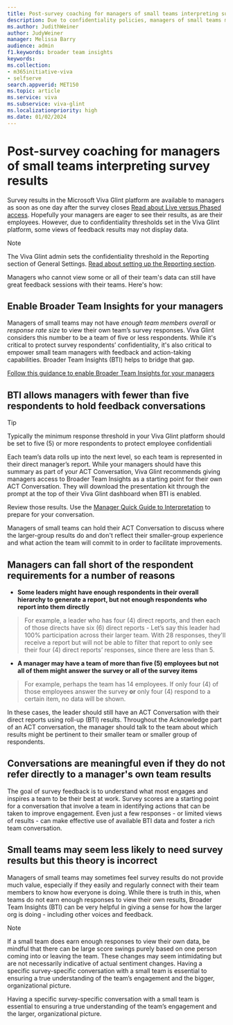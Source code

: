 ```yaml
---
title: Post-survey coaching for managers of small teams interpreting survey results
description: Due to confidentiality policies, managers of small teams may not see survey reports directly from their own team. Empower these managers with Broader Team Insights so all managers and employees can benefit from survey feedback.
ms.author: JudithWeiner
author: JudyWeiner
manager: Melissa Barry
audience: admin
f1.keywords: broader team insights
keywords: 
ms.collection:  
- m365initiative-viva
- selfserve 
search.appverid: MET150 
ms.topic: article
ms.service: viva
ms.subservice: viva-glint
ms.localizationpriority: high
ms.date: 01/02/2024
---
```


# Post-survey coaching for managers of small teams interpreting survey results

Survey results in the Microsoft Viva Glint platform are available to managers as soon as one day after the survey closes [Read about Live versus Phased access](/../../viva/glint/setup/live-versus-phased-access). Hopefully your managers are eager to see their results, as are their employees. However, due to confidentiality thresholds set in the Viva Glint platform, some views of feedback results may not display data. 

> [!NOTE]
> The Viva Glint admin sets the confidentiality threshold in the Reporting section of General Settings. [Read about setting up the Reporting section](/../../viva/glint/setup/manage-general-settings).

Managers who cannot view some or all of their team's data can still have great feedback sessions with their teams. Here's how: 

## Enable Broader Team Insights for your managers 

Managers of small teams may not have *enough team members overall* or *response rate size* to view their own team’s survey responses. Viva Glint considers this number to be a team of five or less respondents. While it's critical to protect survey respondents’ confidentiality, it's also critical to empower small team managers with feedback and action-taking capabilities. Broader Team Insights (BTI) helps to bridge that gap.

[Follow this guidance to enable Broader Team Insights for your managers](https://go.microsoft.com/fwlink/?linkid=2231012)

## BTI allows managers with fewer than five respondents to hold feedback conversations 

> [!TIP]
> Typically the minimum response threshold in your Viva Glint platform should be set to five (5) or more respondents to protect employee confidentiali

Each team’s data rolls up into the next level, so each team is represented in their direct manager’s report. While your managers should have this summary as part of your ACT Conversation, Viva Glint recommends giving managers access to Broader Team Insights as a starting point for their own ACT Conversation. They will download the presentation kit through the prompt at the top of their Viva Glint dashboard when BTI is enabled. 

Review those results. Use the [Manager Quick Guide to Interpretation](https://adoption.microsoft.com/files/viva/glint/Microsoft-Viva-Glint-manager-quick-guide.pdf) to prepare for your conversation.

Managers of small teams can hold their ACT Conversation to discuss where the larger-group results do and don't reflect their smaller-group experience and what action the team will commit to in order to facilitate improvements. 

## Managers can fall short of the respondent requirements for a number of reasons

- **Some leaders might have enough respondents in their overall hierarchy to generate a report, but not enough respondents who report into them directly** 

> For example, a leader who has four (4) direct reports, and then each of those directs have six (6) direct reports - Let’s say this leader had 100% participation across their larger team. 
    With 28 responses, they'll receive a report but will not be able to filter that report to only see their four (4) direct reports’ responses, since there are less than 5.

- **A manager may have a team of more than five (5) employees but not all of them might answer the survey or all of the survey items**

> For example, perhaps the team has 14 employees. If only four (4) of those employees answer the survey **or** only four (4) respond to a certain item, no data will be shown.

In these cases, the leader should still have an ACT Conversation with their direct reports using roll-up (BTI) results. Throughout the Acknowledge part of an ACT conversation, the manager should talk to the team about which results might be pertinent to their smaller team or smaller group of respondents.

## Conversations are meaningful even if they do not refer directly to a manager's own team results

The goal of survey feedback is to understand what most engages and inspires a team to be their best at work. Survey scores are a starting point for a conversation that involve a team in identifying actions that can be taken to improve engagement. Even just a few responses - or limited views of results - can make effective use of available BTI data and foster a rich team conversation. 

## Small teams may seem less likely to need survey results but this theory is incorrect

Managers of small teams may sometimes feel survey results do not provide much value, especially if they easily and regularly connect with their team members to know how everyone is doing. While there is truth in this, when teams do not earn enough responses to view their own results, Broader Team Insights (BTI) can be very helpful in giving a sense for how the larger org is doing - including other voices and feedback.
 
> [!NOTE]
> If a small team does earn enough responses to view their own data, be mindful that there can be large score swings purely based on one person coming into or leaving the team. These changes may seem intimidating but are not necessarily indicative of actual sentiment changes. Having a specific survey-specific conversation with a small team is essential to ensuring a true understanding of the team’s engagement and the bigger, organizational picture.
 
Having a specific survey-specific conversation with a small team is essential to ensuring a true understanding of the team’s engagement and the larger, organizational picture.
